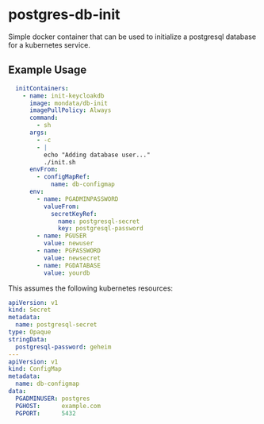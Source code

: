 # postgres-db-init

Simple docker container that can be used to initialize a postgresql database for a kubernetes service.

## Example Usage

```yaml
  initContainers:
    - name: init-keycloakdb
      image: mondata/db-init
      imagePullPolicy: Always
      command:
        - sh
      args:
        - -c
        - |
          echo "Adding database user..."
          ./init.sh
      envFrom:
        - configMapRef:
            name: db-configmap
      env:
        - name: PGADMINPASSWORD
          valueFrom:
            secretKeyRef:
              name: postgresql-secret
              key: postgresql-password
        - name: PGUSER
          value: newuser
        - name: PGPASSWORD
          value: newsecret
        - name: PGDATABASE
          value: yourdb
```

This assumes the following kubernetes resources:

```yaml
apiVersion: v1
kind: Secret
metadata:
  name: postgresql-secret
type: Opaque
stringData:
  postgresql-password: geheim
---
apiVersion: v1
kind: ConfigMap
metadata:
  name: db-configmap
data:
  PGADMINUSER: postgres
  PGHOST:      example.com
  PGPORT:      5432
```
